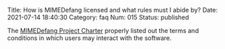 Title: How is MIMEDefang licensed and what rules must I abide by?
Date: 2021-07-14 18:40:30
Category: faq
Num: 015
Status: published

The [MIMEDefang Project Charter](mimedefang-project-charter.html) properly listed out the terms and conditions in which users may interact with the software.
